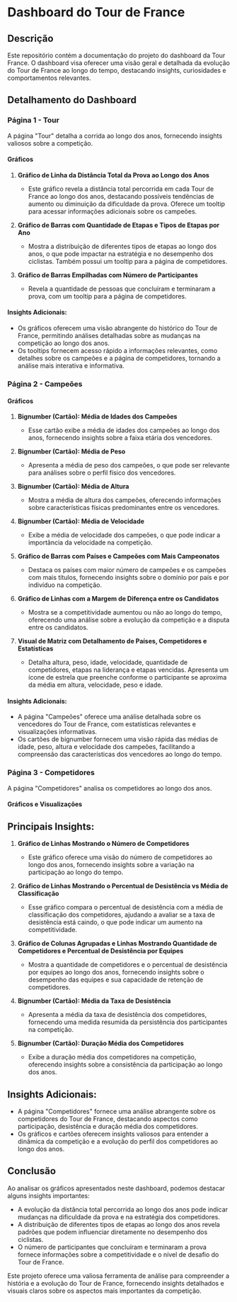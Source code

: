 # Dashboard do Tour de France

## Descrição

Este repositório contém a documentação do projeto do dashboard da Tour France. O dashboard visa oferecer uma visão geral e detalhada da evolução do Tour de France ao longo do tempo, destacando insights, curiosidades e comportamentos relevantes.

## Detalhamento do Dashboard

### Página 1 - Tour

A página "Tour" detalha a corrida ao longo dos anos, fornecendo insights valiosos sobre a competição.

#### Gráficos

1. **Gráfico de Linha da Distância Total da Prova ao Longo dos Anos**
   - Este gráfico revela a distância total percorrida em cada Tour de France ao longo dos anos, destacando possíveis tendências de aumento ou diminuição da dificuldade da prova. Oferece um tooltip para acessar informações adicionais sobre os campeões.

2. **Gráfico de Barras com Quantidade de Etapas e Tipos de Etapas por Ano**
   - Mostra a distribuição de diferentes tipos de etapas ao longo dos anos, o que pode impactar na estratégia e no desempenho dos ciclistas. Também possui um tooltip para a página de competidores.

3. **Gráfico de Barras Empilhadas com Número de Participantes**
   - Revela a quantidade de pessoas que concluíram e terminaram a prova, com um tooltip para a página de competidores.

#### Insights Adicionais:

- Os gráficos oferecem uma visão abrangente do histórico do Tour de France, permitindo análises detalhadas sobre as mudanças na competição ao longo dos anos.
- Os tooltips fornecem acesso rápido a informações relevantes, como detalhes sobre os campeões e a página de competidores, tornando a análise mais interativa e informativa.

### Página 2 - Campeões

#### Gráficos

1. **Bignumber (Cartão): Média de Idades dos Campeões**
   - Esse cartão exibe a média de idades dos campeões ao longo dos anos, fornecendo insights sobre a faixa etária dos vencedores.

2. **Bignumber (Cartão): Média de Peso**
   - Apresenta a média de peso dos campeões, o que pode ser relevante para análises sobre o perfil físico dos vencedores.

3. **Bignumber (Cartão): Média de Altura**
   - Mostra a média de altura dos campeões, oferecendo informações sobre características físicas predominantes entre os vencedores.

4. **Bignumber (Cartão): Média de Velocidade**
   - Exibe a média de velocidade dos campeões, o que pode indicar a importância da velocidade na competição.

5. **Gráfico de Barras com Países e Campeões com Mais Campeonatos**
   - Destaca os países com maior número de campeões e os campeões com mais títulos, fornecendo insights sobre o domínio por país e por indivíduo na competição.

6. **Gráfico de Linhas com a Margem de Diferença entre os Candidatos**
   - Mostra se a competitividade aumentou ou não ao longo do tempo, oferecendo uma análise sobre a evolução da competição e a disputa entre os candidatos.

7. **Visual de Matriz com Detalhamento de Países, Competidores e Estatísticas**
   - Detalha altura, peso, idade, velocidade, quantidade de competidores, etapas na liderança e etapas vencidas. Apresenta um ícone de estrela que preenche conforme o participante se aproxima da média em altura, velocidade, peso e idade.

#### Insights Adicionais:

- A página "Campeões" oferece uma análise detalhada sobre os vencedores do Tour de France, com estatísticas relevantes e visualizações informativas.
- Os cartões de bignumber fornecem uma visão rápida das médias de idade, peso, altura e velocidade dos campeões, facilitando a compreensão das características dos vencedores ao longo do tempo.

### Página 3 - Competidores

A página "Competidores" analisa os competidores ao longo dos anos.

#### Gráficos e Visualizações

## Principais Insights:

1. **Gráfico de Linhas Mostrando o Número de Competidores**
   - Este gráfico oferece uma visão do número de competidores ao longo dos anos, fornecendo insights sobre a variação na participação ao longo do tempo.

2. **Gráfico de Linhas Mostrando o Percentual de Desistência vs Média de Classificação**
   - Esse gráfico compara o percentual de desistência com a média de classificação dos competidores, ajudando a avaliar se a taxa de desistência está caindo, o que pode indicar um aumento na competitividade.

3. **Gráfico de Colunas Agrupadas e Linhas Mostrando Quantidade de Competidores e Percentual de Desistência por Equipes**
   - Mostra a quantidade de competidores e o percentual de desistência por equipes ao longo dos anos, fornecendo insights sobre o desempenho das equipes e sua capacidade de retenção de competidores.

4. **Bignumber (Cartão): Média da Taxa de Desistência**
   - Apresenta a média da taxa de desistência dos competidores, fornecendo uma medida resumida da persistência dos participantes na competição.

5. **Bignumber (Cartão): Duração Média dos Competidores**
   - Exibe a duração média dos competidores na competição, oferecendo insights sobre a consistência da participação ao longo dos anos.

## Insights Adicionais:

- A página "Competidores" fornece uma análise abrangente sobre os competidores do Tour de France, destacando aspectos como participação, desistência e duração média dos competidores.
- Os gráficos e cartões oferecem insights valiosos para entender a dinâmica da competição e a evolução do perfil dos competidores ao longo dos anos.

## Conclusão

Ao analisar os gráficos apresentados neste dashboard, podemos destacar alguns insights importantes:

- A evolução da distância total percorrida ao longo dos anos pode indicar mudanças na dificuldade da prova e na estratégia dos competidores.
- A distribuição de diferentes tipos de etapas ao longo dos anos revela padrões que podem influenciar diretamente no desempenho dos ciclistas.
- O número de participantes que concluíram e terminaram a prova fornece informações sobre a competitividade e o nível de desafio do Tour de France.

Este projeto oferece uma valiosa ferramenta de análise para compreender a história e a evolução do Tour de France, fornecendo insights detalhados e visuais claros sobre os aspectos mais importantes da competição.